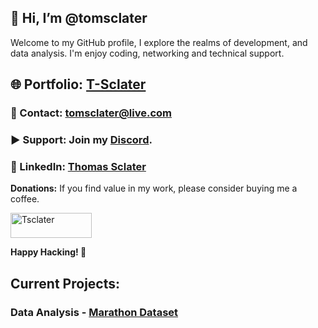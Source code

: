 ## 👋 Hi, I’m @tomsclater
Welcome to my GitHub profile, I explore the realms of development, and data analysis.
I'm enjoy coding, networking and technical support.

## 🌐 Portfolio: [T-Sclater](https://t-sclater.vercel.app/)
### 📧 Contact: tomsclater@live.com 

### ▶ Support: Join my [Discord](https://discord.gg/J9kVfvAYeH). 
### 💼 LinkedIn: [Thomas Sclater](https://linkedin.com/in/tomsclater/)

__Donations:__
If you find value in my work, please consider buying me a coffee.
<p><a href="https://www.buymeacoffee.com/tsclater" target="_blank"> <img  src="https://www.buymeacoffee.com/assets/img/guidelines/download-assets-sm-1.svg" height="40" width="130" alt="Tsclater" ></img></a></p>


**Happy Hacking! 🚀**

## Current Projects: 
### Data Analysis - [Marathon Dataset](https://github.com/tomsclater/marathon-dataset)



